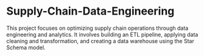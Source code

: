 # Supply-Chain-Data-Engineering
This project focuses on optimizing supply chain operations through data engineering and analytics. It involves building an ETL pipeline, applying data cleaning and transformation, and creating a data warehouse using the Star Schema model.
